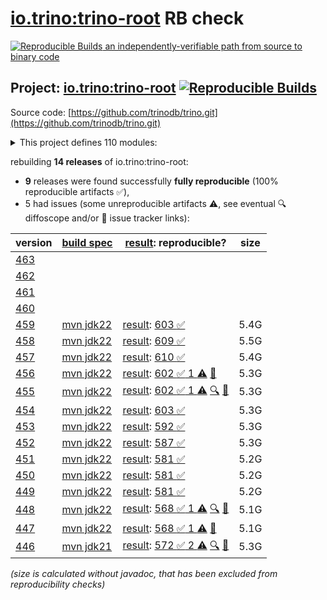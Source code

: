 [io.trino:trino-root](https://central.sonatype.com/artifact/io.trino/trino-root/versions) RB check
=======

[![Reproducible Builds](https://reproducible-builds.org/images/logos/rb.svg) an independently-verifiable path from source to binary code](https://reproducible-builds.org/)

## Project: [io.trino:trino-root](https://central.sonatype.com/artifact/io.trino/trino-root/versions) [![Reproducible Builds](https://img.shields.io/endpoint?url=https://raw.githubusercontent.com/jvm-repo-rebuild/reproducible-central/master/content/io/trino/badge.json)](https://github.com/jvm-repo-rebuild/reproducible-central/blob/master/content/io/trino/README.md)

Source code: [https://github.com/trinodb/trino.git](https://github.com/trinodb/trino.git)

<details><summary>This project defines 110 modules:</summary>

* [io.trino:trino-accumulo](https://central.sonatype.com/artifact/io.trino/trino-accumulo/overview)
* [io.trino:trino-accumulo-iterators](https://central.sonatype.com/artifact/io.trino/trino-accumulo-iterators/overview)
* [io.trino:trino-array](https://central.sonatype.com/artifact/io.trino/trino-array/overview)
* [io.trino:trino-atop](https://central.sonatype.com/artifact/io.trino/trino-atop/overview)
* [io.trino:trino-base-jdbc](https://central.sonatype.com/artifact/io.trino/trino-base-jdbc/overview)
* [io.trino:trino-benchmark-queries](https://central.sonatype.com/artifact/io.trino/trino-benchmark-queries/overview)
* [io.trino:trino-benchto-benchmarks](https://central.sonatype.com/artifact/io.trino/trino-benchto-benchmarks/overview)
* [io.trino:trino-bigquery](https://central.sonatype.com/artifact/io.trino/trino-bigquery/overview)
* [io.trino:trino-blackhole](https://central.sonatype.com/artifact/io.trino/trino-blackhole/overview)
* [io.trino:trino-cache](https://central.sonatype.com/artifact/io.trino/trino-cache/overview)
* [io.trino:trino-cassandra](https://central.sonatype.com/artifact/io.trino/trino-cassandra/overview)
* [io.trino:trino-cli](https://central.sonatype.com/artifact/io.trino/trino-cli/overview)
* [io.trino:trino-clickhouse](https://central.sonatype.com/artifact/io.trino/trino-clickhouse/overview)
* [io.trino:trino-client](https://central.sonatype.com/artifact/io.trino/trino-client/overview)
* [io.trino:trino-delta-lake](https://central.sonatype.com/artifact/io.trino/trino-delta-lake/overview)
* [io.trino:trino-docs](https://central.sonatype.com/artifact/io.trino/trino-docs/overview)
* [io.trino:trino-druid](https://central.sonatype.com/artifact/io.trino/trino-druid/overview)
* [io.trino:trino-elasticsearch](https://central.sonatype.com/artifact/io.trino/trino-elasticsearch/overview)
* [io.trino:trino-example-http](https://central.sonatype.com/artifact/io.trino/trino-example-http/overview)
* [io.trino:trino-example-jdbc](https://central.sonatype.com/artifact/io.trino/trino-example-jdbc/overview)
* [io.trino:trino-exasol](https://central.sonatype.com/artifact/io.trino/trino-exasol/overview)
* [io.trino:trino-exchange-filesystem](https://central.sonatype.com/artifact/io.trino/trino-exchange-filesystem/overview)
* [io.trino:trino-exchange-hdfs](https://central.sonatype.com/artifact/io.trino/trino-exchange-hdfs/overview)
* [io.trino:trino-faulttolerant-tests](https://central.sonatype.com/artifact/io.trino/trino-faulttolerant-tests/overview)
* [io.trino:trino-filesystem](https://central.sonatype.com/artifact/io.trino/trino-filesystem/overview)
* [io.trino:trino-filesystem-azure](https://central.sonatype.com/artifact/io.trino/trino-filesystem-azure/overview)
* [io.trino:trino-filesystem-cache-alluxio](https://central.sonatype.com/artifact/io.trino/trino-filesystem-cache-alluxio/overview)
* [io.trino:trino-filesystem-gcs](https://central.sonatype.com/artifact/io.trino/trino-filesystem-gcs/overview)
* [io.trino:trino-filesystem-manager](https://central.sonatype.com/artifact/io.trino/trino-filesystem-manager/overview)
* [io.trino:trino-filesystem-s3](https://central.sonatype.com/artifact/io.trino/trino-filesystem-s3/overview)
* [io.trino:trino-geospatial](https://central.sonatype.com/artifact/io.trino/trino-geospatial/overview)
* [io.trino:trino-geospatial-toolkit](https://central.sonatype.com/artifact/io.trino/trino-geospatial-toolkit/overview)
* [io.trino:trino-google-sheets](https://central.sonatype.com/artifact/io.trino/trino-google-sheets/overview)
* [io.trino:trino-grammar](https://central.sonatype.com/artifact/io.trino/trino-grammar/overview)
* [io.trino:trino-hdfs](https://central.sonatype.com/artifact/io.trino/trino-hdfs/overview)
* [io.trino:trino-hive](https://central.sonatype.com/artifact/io.trino/trino-hive/overview)
* [io.trino:trino-hive-formats](https://central.sonatype.com/artifact/io.trino/trino-hive-formats/overview)
* [io.trino:trino-http-event-listener](https://central.sonatype.com/artifact/io.trino/trino-http-event-listener/overview)
* [io.trino:trino-http-server-event-listener](https://central.sonatype.com/artifact/io.trino/trino-http-server-event-listener/overview)
* [io.trino:trino-hudi](https://central.sonatype.com/artifact/io.trino/trino-hudi/overview)
* [io.trino:trino-iceberg](https://central.sonatype.com/artifact/io.trino/trino-iceberg/overview)
* [io.trino:trino-ignite](https://central.sonatype.com/artifact/io.trino/trino-ignite/overview)
* [io.trino:trino-jdbc](https://central.sonatype.com/artifact/io.trino/trino-jdbc/overview)
* [io.trino:trino-jmx](https://central.sonatype.com/artifact/io.trino/trino-jmx/overview)
* [io.trino:trino-kafka](https://central.sonatype.com/artifact/io.trino/trino-kafka/overview)
* [io.trino:trino-kafka-event-listener](https://central.sonatype.com/artifact/io.trino/trino-kafka-event-listener/overview)
* [io.trino:trino-kinesis](https://central.sonatype.com/artifact/io.trino/trino-kinesis/overview)
* [io.trino:trino-kudu](https://central.sonatype.com/artifact/io.trino/trino-kudu/overview)
* [io.trino:trino-local-file](https://central.sonatype.com/artifact/io.trino/trino-local-file/overview)
* [io.trino:trino-main](https://central.sonatype.com/artifact/io.trino/trino-main/overview)
* [io.trino:trino-mariadb](https://central.sonatype.com/artifact/io.trino/trino-mariadb/overview)
* [io.trino:trino-matching](https://central.sonatype.com/artifact/io.trino/trino-matching/overview)
* [io.trino:trino-memory](https://central.sonatype.com/artifact/io.trino/trino-memory/overview)
* [io.trino:trino-memory-context](https://central.sonatype.com/artifact/io.trino/trino-memory-context/overview)
* [io.trino:trino-metastore](https://central.sonatype.com/artifact/io.trino/trino-metastore/overview)
* [io.trino:trino-ml](https://central.sonatype.com/artifact/io.trino/trino-ml/overview)
* [io.trino:trino-mongodb](https://central.sonatype.com/artifact/io.trino/trino-mongodb/overview)
* [io.trino:trino-mysql](https://central.sonatype.com/artifact/io.trino/trino-mysql/overview)
* [io.trino:trino-mysql-event-listener](https://central.sonatype.com/artifact/io.trino/trino-mysql-event-listener/overview)
* [io.trino:trino-opa](https://central.sonatype.com/artifact/io.trino/trino-opa/overview)
* [io.trino:trino-openlineage](https://central.sonatype.com/artifact/io.trino/trino-openlineage/overview)
* [io.trino:trino-opensearch](https://central.sonatype.com/artifact/io.trino/trino-opensearch/overview)
* [io.trino:trino-oracle](https://central.sonatype.com/artifact/io.trino/trino-oracle/overview)
* [io.trino:trino-orc](https://central.sonatype.com/artifact/io.trino/trino-orc/overview)
* [io.trino:trino-parquet](https://central.sonatype.com/artifact/io.trino/trino-parquet/overview)
* [io.trino:trino-parser](https://central.sonatype.com/artifact/io.trino/trino-parser/overview)
* [io.trino:trino-password-authenticators](https://central.sonatype.com/artifact/io.trino/trino-password-authenticators/overview)
* [io.trino:trino-phoenix5](https://central.sonatype.com/artifact/io.trino/trino-phoenix5/overview)
* [io.trino:trino-phoenix5-patched](https://central.sonatype.com/artifact/io.trino/trino-phoenix5-patched/overview)
* [io.trino:trino-pinot](https://central.sonatype.com/artifact/io.trino/trino-pinot/overview)
* [io.trino:trino-plugin-reader](https://central.sonatype.com/artifact/io.trino/trino-plugin-reader/overview)
* [io.trino:trino-plugin-toolkit](https://central.sonatype.com/artifact/io.trino/trino-plugin-toolkit/overview)
* [io.trino:trino-postgresql](https://central.sonatype.com/artifact/io.trino/trino-postgresql/overview)
* [io.trino:trino-product-tests](https://central.sonatype.com/artifact/io.trino/trino-product-tests/overview)
* [io.trino:trino-product-tests-groups](https://central.sonatype.com/artifact/io.trino/trino-product-tests-groups/overview)
* [io.trino:trino-product-tests-launcher](https://central.sonatype.com/artifact/io.trino/trino-product-tests-launcher/overview)
* [io.trino:trino-prometheus](https://central.sonatype.com/artifact/io.trino/trino-prometheus/overview)
* [io.trino:trino-proxy](https://central.sonatype.com/artifact/io.trino/trino-proxy/overview)
* [io.trino:trino-raptor-legacy](https://central.sonatype.com/artifact/io.trino/trino-raptor-legacy/overview)
* [io.trino:trino-record-decoder](https://central.sonatype.com/artifact/io.trino/trino-record-decoder/overview)
* [io.trino:trino-redis](https://central.sonatype.com/artifact/io.trino/trino-redis/overview)
* [io.trino:trino-redshift](https://central.sonatype.com/artifact/io.trino/trino-redshift/overview)
* [io.trino:trino-resource-group-managers](https://central.sonatype.com/artifact/io.trino/trino-resource-group-managers/overview)
* [io.trino:trino-root](https://central.sonatype.com/artifact/io.trino/trino-root/overview)
* [io.trino:trino-server](https://central.sonatype.com/artifact/io.trino/trino-server/overview)
* [io.trino:trino-server-dev](https://central.sonatype.com/artifact/io.trino/trino-server-dev/overview)
* [io.trino:trino-server-main](https://central.sonatype.com/artifact/io.trino/trino-server-main/overview)
* [io.trino:trino-server-rpm](https://central.sonatype.com/artifact/io.trino/trino-server-rpm/overview)
* [io.trino:trino-session-property-managers](https://central.sonatype.com/artifact/io.trino/trino-session-property-managers/overview)
* [io.trino:trino-singlestore](https://central.sonatype.com/artifact/io.trino/trino-singlestore/overview)
* [io.trino:trino-snowflake](https://central.sonatype.com/artifact/io.trino/trino-snowflake/overview)
* [io.trino:trino-spi](https://central.sonatype.com/artifact/io.trino/trino-spi/overview)
* [io.trino:trino-spooling-filesystem](https://central.sonatype.com/artifact/io.trino/trino-spooling-filesystem/overview)
* [io.trino:trino-sqlserver](https://central.sonatype.com/artifact/io.trino/trino-sqlserver/overview)
* [io.trino:trino-teradata-functions](https://central.sonatype.com/artifact/io.trino/trino-teradata-functions/overview)
* [io.trino:trino-test-jdbc-compatibility-old-driver](https://central.sonatype.com/artifact/io.trino/trino-test-jdbc-compatibility-old-driver/overview)
* [io.trino:trino-test-jdbc-compatibility-old-server](https://central.sonatype.com/artifact/io.trino/trino-test-jdbc-compatibility-old-server/overview)
* [io.trino:trino-testing](https://central.sonatype.com/artifact/io.trino/trino-testing/overview)
* [io.trino:trino-testing-containers](https://central.sonatype.com/artifact/io.trino/trino-testing-containers/overview)
* [io.trino:trino-testing-kafka](https://central.sonatype.com/artifact/io.trino/trino-testing-kafka/overview)
* [io.trino:trino-testing-resources](https://central.sonatype.com/artifact/io.trino/trino-testing-resources/overview)
* [io.trino:trino-testing-services](https://central.sonatype.com/artifact/io.trino/trino-testing-services/overview)
* [io.trino:trino-tests](https://central.sonatype.com/artifact/io.trino/trino-tests/overview)
* [io.trino:trino-thrift](https://central.sonatype.com/artifact/io.trino/trino-thrift/overview)
* [io.trino:trino-thrift-api](https://central.sonatype.com/artifact/io.trino/trino-thrift-api/overview)
* [io.trino:trino-thrift-testing-server](https://central.sonatype.com/artifact/io.trino/trino-thrift-testing-server/overview)
* [io.trino:trino-tpcds](https://central.sonatype.com/artifact/io.trino/trino-tpcds/overview)
* [io.trino:trino-tpch](https://central.sonatype.com/artifact/io.trino/trino-tpch/overview)
* [io.trino:trino-verifier](https://central.sonatype.com/artifact/io.trino/trino-verifier/overview)
* [io.trino:trino-web-ui](https://central.sonatype.com/artifact/io.trino/trino-web-ui/overview)
</details>

rebuilding **14 releases** of io.trino:trino-root:
- **9** releases were found successfully **fully reproducible** (100% reproducible artifacts :white_check_mark:),
- 5 had issues (some unreproducible artifacts :warning:, see eventual :mag: diffoscope and/or :memo: issue tracker links):

| version | [build spec](/BUILDSPEC.md) | [result](https://reproducible-builds.org/docs/jvm/): reproducible? | size |
| -- | --------- | ------ | -- |
| [463](https://central.sonatype.com/artifact/io.trino/trino-root/463/pom) | | | |
| [462](https://central.sonatype.com/artifact/io.trino/trino-root/462/pom) | | | |
| [461](https://central.sonatype.com/artifact/io.trino/trino-root/461/pom) | | | |
| [460](https://central.sonatype.com/artifact/io.trino/trino-root/460/pom) | | | |
| [459](https://central.sonatype.com/artifact/io.trino/trino-root/459/pom) | [mvn jdk22](trino-459.buildspec) | [result](trino-root-459.buildinfo): [603 :white_check_mark: ](trino-root-459.buildcompare) | 5.4G |
| [458](https://central.sonatype.com/artifact/io.trino/trino-root/458/pom) | [mvn jdk22](trino-458.buildspec) | [result](trino-root-458.buildinfo): [609 :white_check_mark: ](trino-root-458.buildcompare) | 5.5G |
| [457](https://central.sonatype.com/artifact/io.trino/trino-root/457/pom) | [mvn jdk22](trino-457.buildspec) | [result](trino-root-457.buildinfo): [610 :white_check_mark: ](trino-root-457.buildcompare) | 5.4G |
| [456](https://central.sonatype.com/artifact/io.trino/trino-root/456/pom) | [mvn jdk22](trino-456.buildspec) | [result](trino-root-456.buildinfo): [602 :white_check_mark:  1 :warning:](trino-root-456.buildcompare) [:memo:](https://github.com/trinodb/trino/issues/23187) | 5.3G |
| [455](https://central.sonatype.com/artifact/io.trino/trino-root/455/pom) | [mvn jdk22](trino-455.buildspec) | [result](trino-root-455.buildinfo): [602 :white_check_mark:  1 :warning:](trino-root-455.buildcompare) [:mag:](trino-root-455.diffoscope) [:memo:](https://github.com/trinodb/trino/issues/23187) | 5.3G |
| [454](https://central.sonatype.com/artifact/io.trino/trino-root/454/pom) | [mvn jdk22](trino-454.buildspec) | [result](trino-root-454.buildinfo): [603 :white_check_mark: ](trino-root-454.buildcompare) | 5.3G |
| [453](https://central.sonatype.com/artifact/io.trino/trino-root/453/pom) | [mvn jdk22](trino-453.buildspec) | [result](trino-root-453.buildinfo): [592 :white_check_mark: ](trino-root-453.buildcompare) | 5.3G |
| [452](https://central.sonatype.com/artifact/io.trino/trino-root/452/pom) | [mvn jdk22](trino-452.buildspec) | [result](trino-root-452.buildinfo): [587 :white_check_mark: ](trino-root-452.buildcompare) | 5.3G |
| [451](https://central.sonatype.com/artifact/io.trino/trino-root/451/pom) | [mvn jdk22](trino-451.buildspec) | [result](trino-root-451.buildinfo): [581 :white_check_mark: ](trino-root-451.buildcompare) | 5.2G |
| [450](https://central.sonatype.com/artifact/io.trino/trino-root/450/pom) | [mvn jdk22](trino-450.buildspec) | [result](trino-root-450.buildinfo): [581 :white_check_mark: ](trino-root-450.buildcompare) | 5.2G |
| [449](https://central.sonatype.com/artifact/io.trino/trino-root/449/pom) | [mvn jdk22](trino-449.buildspec) | [result](trino-root-449.buildinfo): [581 :white_check_mark: ](trino-root-449.buildcompare) | 5.2G |
| [448](https://central.sonatype.com/artifact/io.trino/trino-root/448/pom) | [mvn jdk22](trino-448.buildspec) | [result](trino-root-448.buildinfo): [568 :white_check_mark:  1 :warning:](trino-root-448.buildcompare) [:mag:](trino-root-448.diffoscope) [:memo:](https://github.com/trinodb/trino/pull/22135) | 5.1G |
| [447](https://central.sonatype.com/artifact/io.trino/trino-root/447/pom) | [mvn jdk22](trino-447.buildspec) | [result](trino-root-447.buildinfo): [568 :white_check_mark:  1 :warning:](trino-root-447.buildcompare) [:memo:](https://github.com/trinodb/trino/pull/21733) | 5.1G |
| [446](https://central.sonatype.com/artifact/io.trino/trino-root/446/pom) | [mvn jdk21](trino-446.buildspec) | [result](trino-root-446.buildinfo): [572 :white_check_mark:  2 :warning:](trino-root-446.buildcompare) [:mag:](trino-root-446.diffoscope) [:memo:](https://github.com/trinodb/trino/pull/21733) | 5.3G |

<i>(size is calculated without javadoc, that has been excluded from reproducibility checks)</i>
